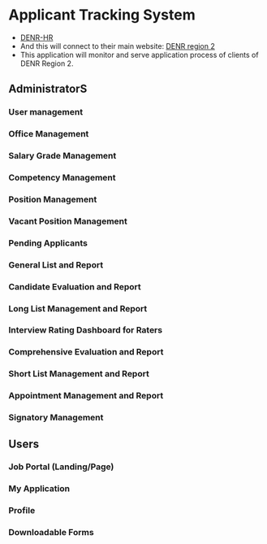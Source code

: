 # Applicant Tracking System
- [DENR-HR](http://DENR-HR.com/)
- And this will connect to their main website: [DENR region 2](https://r2.denr.gov.ph/)
- This application will monitor and serve application process of clients of DENR Region 2.

## AdministratorS
### User management
### Office Management
### Salary Grade Management
### Competency Management
### Position Management
### Vacant Position Management
### Pending Applicants
### General List and Report
### Candidate Evaluation and Report
### Long List Management and Report
### Interview Rating Dashboard for Raters
### Comprehensive Evaluation and Report
### Short List Management and Report
### Appointment Management and Report
### Signatory Management
## Users
### Job Portal (Landing/Page)
### My Application
### Profile
### Downloadable Forms